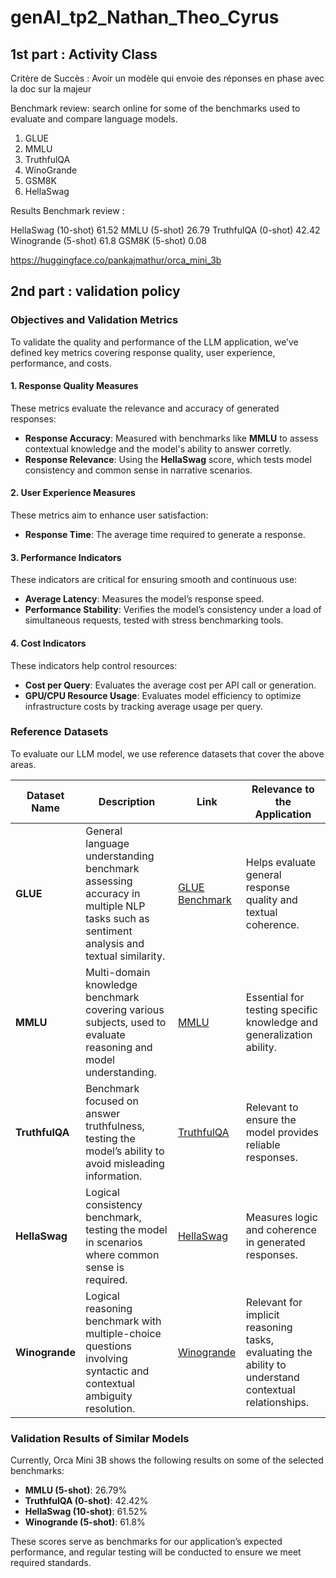 # genAI_tp2_Nathan_Theo_Cyrus
## 1st part : Activity Class
Critère de Succès : Avoir un modèle qui envoie des réponses en phase avec la doc sur la majeur 


Benchmark review: search online for some of the benchmarks used to evaluate and compare language models.
1. GLUE
2. MMLU
3. TruthfulQA
4. WinoGrande
5. GSM8K
6. HellaSwag

Results Benchmark review :

HellaSwag (10-shot)	61.52
MMLU (5-shot)	26.79
TruthfulQA (0-shot)	42.42
Winogrande (5-shot)	61.8
GSM8K (5-shot)	0.08

https://huggingface.co/pankajmathur/orca_mini_3b

## 2nd part : validation policy 

### Objectives and Validation Metrics

To validate the quality and performance of the LLM application, we’ve defined key metrics covering response quality, user experience, performance, and costs.

#### 1. Response Quality Measures
These metrics evaluate the relevance and accuracy of generated responses:
- **Response Accuracy**: Measured with benchmarks like **MMLU** to assess contextual knowledge and the model's ability to answer corretly.
- **Response Relevance**: Using the **HellaSwag** score, which tests model consistency and common sense in narrative scenarios.

#### 2. User Experience Measures
These metrics aim to enhance user satisfaction:
- **Response Time**: The average time required to generate a response.

#### 3. Performance Indicators
These indicators are critical for ensuring smooth and continuous use:
- **Average Latency**: Measures the model’s response speed.
- **Performance Stability**: Verifies the model’s consistency under a load of simultaneous requests, tested with stress benchmarking tools.

#### 4. Cost Indicators
These indicators help control resources:
- **Cost per Query**: Evaluates the average cost per API call or generation.
- **GPU/CPU Resource Usage**: Evaluates model efficiency to optimize infrastructure costs by tracking average usage per query.

### Reference Datasets

To evaluate our LLM model, we use reference datasets that cover the above areas.

| Dataset Name | Description | Link | Relevance to the Application |
|--------------------|-------------|------|--------------------------------|
| **GLUE** | General language understanding benchmark assessing accuracy in multiple NLP tasks such as sentiment analysis and textual similarity. | [GLUE Benchmark](https://gluebenchmark.com/) | Helps evaluate general response quality and textual coherence. |
| **MMLU** | Multi-domain knowledge benchmark covering various subjects, used to evaluate reasoning and model understanding. | [MMLU](https://github.com/hendrycks/test) | Essential for testing specific knowledge and generalization ability. |
| **TruthfulQA** | Benchmark focused on answer truthfulness, testing the model’s ability to avoid misleading information. | [TruthfulQA](https://github.com/openai/truthfulqa) | Relevant to ensure the model provides reliable responses. |
| **HellaSwag** | Logical consistency benchmark, testing the model in scenarios where common sense is required. | [HellaSwag](https://leaderboard.allenai.org/hellaswag) | Measures logic and coherence in generated responses. |
| **Winogrande** | Logical reasoning benchmark with multiple-choice questions involving syntactic and contextual ambiguity resolution. | [Winogrande](https://leaderboard.allenai.org/winogrande) | Relevant for implicit reasoning tasks, evaluating the ability to understand contextual relationships. |

### Validation Results of Similar Models
Currently, Orca Mini 3B shows the following results on some of the selected benchmarks:
- **MMLU (5-shot)**: 26.79%
- **TruthfulQA (0-shot)**: 42.42%
- **HellaSwag (10-shot)**: 61.52%
- **Winogrande (5-shot)**: 61.8%

These scores serve as benchmarks for our application’s expected performance, and regular testing will be conducted to ensure we meet required standards.
